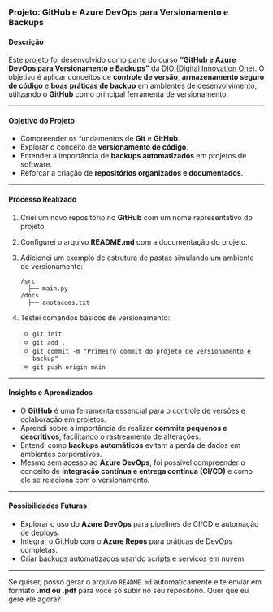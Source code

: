 
###  **Projeto: GitHub e Azure DevOps para Versionamento e Backups**

####  **Descrição**

Este projeto foi desenvolvido como parte do curso **“GitHub e Azure DevOps para Versionamento e Backups”** da [DIO (Digital Innovation One)](https://web.dio.me).
O objetivo é aplicar conceitos de **controle de versão**, **armazenamento seguro de código** e **boas práticas de backup** em ambientes de desenvolvimento, utilizando o **GitHub** como principal ferramenta de versionamento.

---

####  **Objetivo do Projeto**

* Compreender os fundamentos de **Git** e **GitHub**.
* Explorar o conceito de **versionamento de código**.
* Entender a importância de **backups automatizados** em projetos de software.
* Reforçar a criação de **repositórios organizados e documentados**.

---

####  **Processo Realizado**

1. Criei um novo repositório no **GitHub** com um nome representativo do projeto.
2. Configurei o arquivo **README.md** com a documentação do projeto.
3. Adicionei um exemplo de estrutura de pastas simulando um ambiente de versionamento:

   ```
   /src
     ├── main.py
   /docs
     ├── anotacoes.txt
   ```
4. Testei comandos básicos de versionamento:

   * `git init`
   * `git add .`
   * `git commit -m "Primeiro commit do projeto de versionamento e backup"`
   * `git push origin main`

---

#### **Insights e Aprendizados**

* O **GitHub** é uma ferramenta essencial para o controle de versões e colaboração em projetos.
* Aprendi sobre a importância de realizar **commits pequenos e descritivos**, facilitando o rastreamento de alterações.
* Entendi como **backups automáticos** evitam a perda de dados em ambientes corporativos.
* Mesmo sem acesso ao **Azure DevOps**, foi possível compreender o conceito de **integração contínua e entrega contínua (CI/CD)** e como ele se relaciona com o versionamento.

---

#### **Possibilidades Futuras**

* Explorar o uso do **Azure DevOps** para pipelines de CI/CD e automação de deploys.
* Integrar o GitHub com o **Azure Repos** para práticas de DevOps completas.
* Criar backups automatizados usando scripts e serviços em nuvem.

---




Se quiser, posso gerar o arquivo `README.md` automaticamente e te enviar em formato **.md ou .pdf** para você só subir no seu repositório.
Quer que eu gere ele agora?

